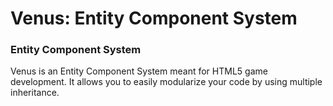 Venus: Entity Component System 
======

### Entity Component System
Venus is an Entity Component System meant for HTML5 game development. It allows you to easily modularize your code by using multiple inheritance.